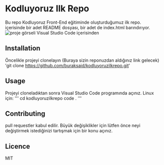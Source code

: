 # Kodluyoruz Ilk Repo
Bu repo Kodluyoruz Front-End eğitiminde oluşturduğumuz ilk repo. içerisinde bir adet README dosyası, bir adet de index.html barındırıyor.
![proje görseli Visual Studio Code içerisinden]()

## Installation 
Öncelikle projeyi clonelayın (Buraya sizin reponuzdan aldığınız link gelecek)
'git clone https://github.com/buraksaid/kodluyoruzilkrepo.git'

## Usage
Projeyi cloneladıktan sonra Visual Studio Code programında açınız.
Linux için:
'''
cd kodluyoruzilkrepo
code .
'''
## Contributing
pull requestler kabul edilir. Büyük değişiklikler için lütfen önce neyi değiştirmek istediğinizi tartışmak için bir konu açınız.

## Licence
MIT
